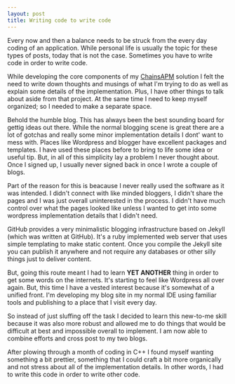 ```yaml
---
layout: post
title: Writing code to write code
---
```


Every now and then a balance needs to be struck from the every day coding of an application. While personal life is usually the topic for these types of posts, today that is not the case. Sometimes you have to write code in order to write code.

While developing the core components of my [ChainsAPM](http://www.github.com/chainsapm) solution I felt the need to write down thoughts and musings of what I'm trying to do as well as explain some details of the implementation. Plus, I have other things to talk about aside from that project. At the same time I need to keep myself organized; so I needed to make a separate space.

Behold the humble blog. This has always been the best sounding board for gettig ideas out there. While the normal blogging scene is great there are a lot of gotchas and really some minor implementation details I dont' want to mess with. Places like Wordpress and blogger have excellent packages and templates. I have used these places before to bring to life some idea or useful tip. But, in all of this simplicity lay a problem I never thought about. Once I signed up, I usually never signed back in once I wrote a couple of blogs.

Part of the reason for this is beacause I never really used the software as it was intended. I didn't connect with like minded bloggers, I didn't share the pages and I was just overall uninterested in the process. I didn't have much control over what the pages looked like unless I wanted to get into some wordpress implementation details that I didn't need.

GitHub provides a very minimalistic blogging infrastructure based on Jekyll (which was written at GitHub). It's a ruby implemented web server that uses simple templating to make static content. Once you compile the Jekyll site you can publish it anywhere and not require any databases or other silly things just to deliver content.

But, going this route meant I had to learn **YET ANOTHER** thing in order to get some words on the internets. It's starting to feel like Wordpress all over again. But, this time I have a vested interest because it's somewhat of a unified front. I'm developing my blog site in my normal IDE using familiar tools and publishing to a place that I visit every day.

So instead of just sluffing off the task I decided to learn this new-to-me skill because it was also more robust and allowed me to do things that would be difficult at best and impossible overall to implement. I am now able to combine efforts and cross post to my two blogs. 

After plowing through a month of coding in C++ I found myself wanting something a bit prettier, something that I could craft a bit more organically and not stress about all of the implementation details. In other words, I had to write this code in order to write other code.